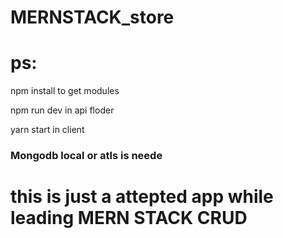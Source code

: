 ﻿# MERNSTACK_store

# ps:
npm install to get modules

npm run dev in api floder

yarn start in client


### Mongodb local or atls is neede

# this is just a attepted app while leading MERN STACK CRUD
